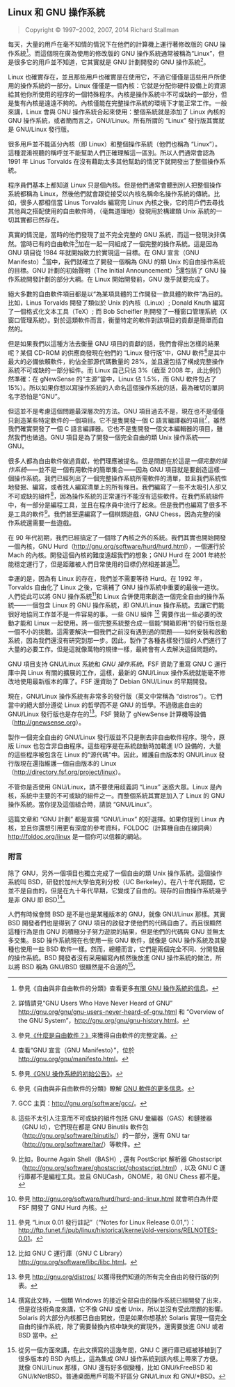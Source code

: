 ## Linux 和 GNU 操作系統<!--(pandoc) {#pandoc_linux-and-gnu}(pandoc)-->

> Copyright © 1997–2002, 2007, 2014 Richard Stallman

每天，大量的用戶在毫不知情的情況下在他們的計算機上運行著修改版的 GNU 操作系統[^linux-gnu-1]。而這個現在廣為使用的修改版的 GNU 操作系統通常被稱為“Linux”，但是很多它的用戶並不知道，它其實就是 GNU 計劃開發的 GNU 操作系統[^linux-gnu-2]。

Linux 也確實存在，並且那些用戶也確實是在使用它，不過它僅僅是這些用戶所使用的操作系統的一部分。Linux 僅僅是一個內核：它就是分配你硬件設備上的資源給其他你所使用的程序的一個特殊程序。內核是操作系統中不可或缺的一部分，但是隻有內核是遠遠不夠的。內核僅能在完整操作系統的環境下才能正常工作。一般來講，Linux 會與 GNU 操作系統合起來使用：整個系統就是添加了 Linux 內核的 GNU 操作系統，或者簡而言之，GNU/Linux。所有所謂的 “Linux” 發行版其實就是 GNU/Linux 發行版。

很多用戶並不能區分內核（即 Linux）和整個操作系統（他們也稱為 “Linux”）。這種混淆視聽的稱呼並不能幫助人們正確理解這一區別。所以人們通常會認為 1991 年 Linus Torvalds 在沒有藉助太多其他幫助的情況下就開發出了整個操作系統。

程序員們基本上都知道 Linux 只是個內核。但是他們通常會聽到別人把整個操作系統都稱為 Linux，然後他們就會跟從接受以內核名稱命名操作系統的傳統。比如，很多人都相信當 Linus Torvalds 編寫完 Linux 內核之後，它的用戶們去尋找其他與之搭配使用的自由軟件時，（毫無道理地）發現用於構建類 Unix 系統的一切其實都已然存在。

真實的情況是，當時的他們發現了並不完全完整的 GNU 系統，而這一發現決非偶然。當時已有的自由軟件[^linux-gnu-3]加在一起一同組成了一個完整的操作系統。這是因為 GNU 項目從 1984 年就開始致力於實現這一目標。在 GNU 宣言（GNU Manifesto）[^linux-gnu-4]當中，我們就確立了開發一個稱為 GNU 的類 Unix 的自由操作系統的目標。GNU 計劃的初始聲明（The Initial Announcement）[^linux-gnu-5]還包括了 GNU 操作系統開發計劃的部分大綱。在 Linux 開始開發前，GNU 幾乎就要完成了。

絕大多數的自由軟件項目都是以“為某項具體的工作開發一款具體的軟件”為目的。比如，Linus Torvalds 開發了類似於 Unix 的內核（Linux）; Donald Knuth 編寫了一個格式化文本工具（<!--(pdf)\TeX\iffalse (pdf)-->TeX<!--(pdf) \fi(pdf)-->）; 而 Bob Scheifler 則開發了一種窗口管理系統（X 窗口管理系統）。對於這類軟件而言，衡量特定的軟件對該項目的貢獻是簡單而自然的。

但是如果我們以這種方法去衡量 GNU 項目的貢獻的話，我們會得出怎樣的結果呢？某個 CD-ROM 的供應商發現在他們的 “Linux 發行版”中，GNU 軟件[^linux-gnu-6]是其中最大的必備依賴軟件，約佔全部源代碼數量的 28%，並且還包括了構成完整操作系統不可或缺的一部分組件。而 Linux 自己只佔 3%（截至 2008 年，此比例仍然準確：在 gNewSense 的“主源”當中，Linux 佔 1.5%，而 GNU 軟件包占了 15%）。所以如果你想以寫操作系統的人命名這個操作系統的話，最為確切的單詞名字恐怕是“GNU”。

但這並不是考慮這個問題最深層次的方法。GNU 項目過去不是，現在也不是僅僅只創造某些特定軟件的一個項目。它不是隻開發一個 C 語言編譯器的項目[^linux-gnu-7]，雖然我們確實開發了一個 C 語言編譯器。它也不是隻開發一個文本編輯器的項目，雖然我們也做過。GNU 項目是為了開發一個完全自由的類 Unix 操作系統——GNU。

很多人都為自由軟件做過貢獻，他們理應被提名。但是問題在於這是*一個完整的操作系統*——並不是一個有用軟件的簡單集合——因為 GNU 項目就是要創造這樣一個操作系統。我們已經列出了一個完整操作系統所需軟件的清單，並且我們系統性地發掘、編寫，或者找人編寫清單上的所有條目。我們編寫了一些不太吸引人卻又不可或缺的組件[^linux-gnu-8]，因為操作系統的正常運行不能沒有這些軟件。在我們系統組件中，有一部分是編程工具，並且在程序員中流行了起來。但是我們也編寫了很多不是工具的軟件[^linux-gnu-9]。我們甚至還編寫了一個棋類遊戲，GNU Chess，因為完整的操作系統還需要一些遊戲。

在 90 年代初期，我們已經搞定了一個除了內核之外的系統。我們其實也開始開發一個內核，GNU Hurd（<http://gnu.org/software/hurd/hurd.html>），一個運行於 Mach 的內核。開發這個內核的難度遠超我們的想象；GNU Hurd 在 2001 年終於能穩定運行了，但是距離被人們日常使用的目標仍然相差甚遠[^linux-gnu-10]。

幸運的是，因為有 Linux 的存在，我們並不需要等待 Hurd。在 1992 年，Torvalds 自由化了 Linux 之後，它填補了 GNU 操作系統中重要的最後一道坎。人們從此可以將 GNU 操作系統[^linux-gnu-11]和 Linux 合併使用來創造一個完全自由的操作系統——一個包含 Linux 的 GNU 操作系統，即 GNU/Linux 操作系統。去讓它們能很好地協同工作並不是一件容易的事。一些 GNU 組件 [^linux-gnu-12] 需要作出一些必要的改動才能和 Linux 一起使用。將一個完整系統整合成一個能“開箱即用”的發行版也是一個不小的挑戰。這需要解決一個我們之前沒有遇到過的問題——如何安裝和啟動系統，因為我們還沒有研究到那一步。因此，製作了各種各樣發行版的人們進行了大量的必要工作。但是這就像萬物的規律一樣，最終會有人去解決這個問題的。

GNU 項目支持 GNU/Linux 系統和 *GNU 操作系統*。FSF 資助了重寫 GNU C 運行庫中與 Linux 有關的擴展的工作，這樣，最新的 GNU/Linux 操作系統就能毫不修改地使用最新版本的庫了。FSF 還資助了 Debian GNU/Linux 的早期開發。

現在，GNU/Linux 操作系統有非常多的發行版（英文中常稱為 “distros”）。它們當中的絕大部分遵從 Linux 的哲學而不是 GNU 的哲學。不過徹底自由的 GNU/Linux 發行版也是存在的[^linux-gnu-13]。FSF 贊助了 gNewSense 計算機等設備（<http://gnewsense.org>）。

製作一個完全自由的 GNU/Linux 發行版並不只是刪去非自由軟件程序。現今，原版 Linux 也包含非自由程序。這些程序是在系統啟動時加載進 I/O 設備的，大量的這些程序被包含在 Linux 的“源代碼”中。因此，維護自由版本的 GNU/Linux 發行版現在還指維護一個自由版本的 Linux（<http://directory.fsf.org/project/linux>）。

不管你是否使用 GNU/Linux，請不要使用歧義詞 “Linux” 迷惑大眾。Linux 是內核，系統中主要的不可或缺的組件之一。而整個系統其實是加入了 Linux 的 GNU 操作系統。當你提及這個組合時，請說 “GNU/Linux”。

這篇文章和 “GNU 計劃” 都是宣揚 “GNU/Linux” 的好選擇。如果你提到 Linux 內核，並且你還想引用更有深度的參考資料，FOLDOC（計算機自由在線詞典）<http://foldoc.org/linux> 是一個你可以信賴的網站。

### 附言

除了 GNU，另外一個項目也獨立完成了一個自由的類 Unix 操作系統。這個操作系統叫 BSD，研發於加州大學伯克利分校（UC Berkeley）。在八十年代期間，它並不是自由的，但是在九十年代早期，它變成了自由的。現存的自由操作系統幾乎是非 GNU 即 BSD[^linux-gnu-14]。

人們有時候會問 BSD 是不是也是某種版本的 GNU，就像 GNU/Linux 那樣。其實 BSD 開發者們也是得到了 GNU 項目的啟發才使他們的代碼自由了。而且很顯然這種行為是由 GNU 的積極分子努力遊說的結果，但是他們的代碼與 GNU 並無太多交集。BSD 操作系統現在也使用一些 GNU 軟件，就像是 GNU 操作系統及其變種也使用一些 BSD 軟件一樣。然而，總體而言，它們是兩個完全不同、分開發展的操作系統。BSD 開發者沒有采用編寫內核然後放進 GNU 操作系統的做法，所以將 BSD 稱為 GNU/BSD 很顯然是不合適的[^linux-gnu-15]。


[^linux-gnu-1]: 參見《自由與非自由軟件的分類》查看更多[有關 GNU 操作系統的信息](categories.md#gnu-the-gnu-operating-system)。

[^linux-gnu-2]: 詳情請見“GNU Users Who Have Never Heard of GNU” <http://gnu.org/gnu/gnu-users-never-heard-of-gnu.html> 和 “Overview of the GNU System”，<http://gnu.org/gnu/gnu-history.html>。

[^linux-gnu-3]: 參見[《什麼是自由軟件？》](free-sw.md)來獲得自由軟件的完整定義。 

[^linux-gnu-4]: 查看“GNU 宣言（GNU Manifesto）”，位於 <http://gnu.org/gnu/manifesto.html>。
 
[^linux-gnu-5]: 參見[《GNU 操作系統的初始公告》](initial-announcement.md)。

[^linux-gnu-6]: 參見《自由與非自由軟件的分類》瞭解 [GNU 軟件的更多信息](categories.md#gnu-gnu-software)。

[^linux-gnu-7]: GCC 主頁：<http://gnu.org/software/gcc/>。

[^linux-gnu-8]: 這些不太引人注意而不可或缺的組件包括 GNU 彙編器（GAS）和鏈接器（GNU ld），它們現在都是 GNU Binutils 軟件包（<http://gnu.org/software/binutils/>）的一部分，還有 GNU tar（<http://gnu.org/software/tar/>）等軟件。

[^linux-gnu-9]: 比如，Bourne Again Shell（BASH）, 還有 PostScript 解析器 Ghostscript（<http://gnu.org/software/ghostscript/ghostscript.html>）, 以及 GNU C 運行庫都不是編程工具。並且 GNUCash，GNOME，和 GNU Chess 都不是。 

[^linux-gnu-10]: 參見 <http://gnu.org/software/hurd/hurd-and-linux.html> 就會明白為什麼 FSF 開發了 GNU Hurd 內核。 

[^linux-gnu-11]: 參見 “Linux 0.01 發行註記”（“Notes for Linux Release 0.01,”）：<http://ftp.funet.fi/pub/linux/historical/kernel/old-versions/RELNOTES-0.01>。

[^linux-gnu-12]: 比如 GNU C 運行庫（GNU C Library）<http://gnu.org/software/libc/libc.html>。

[^linux-gnu-13]: 參見 <http://gnu.org/distros/> 以獲得我們知道的所有完全自由的發行版的列表。 

[^linux-gnu-14]: 撰寫此文時，一個類 Windows 的接近全部自由的操作系統已經開發了出來，但是從技術角度來講，它不像 GNU 或者 Unix，所以並沒有受此問題的影響。Solaris 的大部分內核都已自由開放，但是如果你想基於 Solaris 實現一個完全自由的操作系統，除了需要替換內核中缺失的實現外，還需要放進 GNU 或者 BSD 當中。

[^linux-gnu-15]: 從另一個方面來講，在此文撰寫的這幾年間，GNU C 運行庫已經被移植到了很多版本的 BSD 內核上，這為集成 GNU 操作系統到該內核上帶來了方便。就像 GNU/Linux 那樣，GNU 還有好多個變種，比如 GNU/kFreeBSD 和 GNU/kNetBSD。普通桌面用戶可能不好區分 GNU/Linux 和 GNU/*BSD。 
